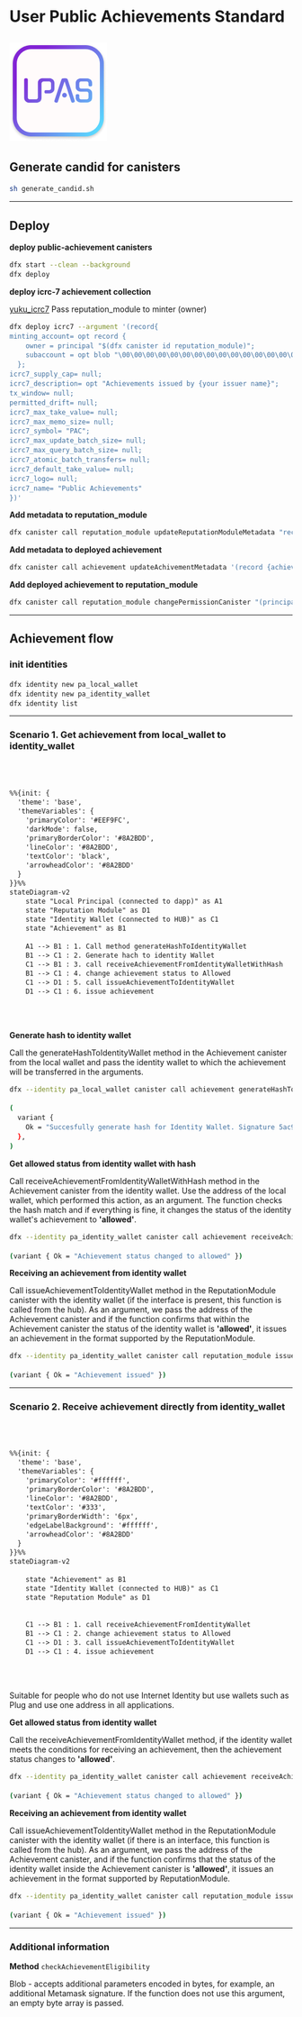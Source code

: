 


# User Public Achievements Standard

![User Public Achievement Logo](https://github.com/relinkd/public-achievements/blob/main/images/upas_logo_x05_upd3.png)
---

## Generate candid for canisters

```bash
sh generate_candid.sh
```

---

## Deploy

**deploy public-achievement canisters**

```bash
dfx start --clean --background
dfx deploy 
```

**deploy icrc-7 achievement collection**

[yuku_icrc7](https://github.com/tuminfei/yuku_icrc7)
Pass reputation_module to minter (owner)

```bash
dfx deploy icrc7 --argument '(record{                                  
minting_account= opt record {
    owner = principal "$(dfx canister id reputation_module)";                                     
    subaccount = opt blob "\00\00\00\00\00\00\00\00\00\00\00\00\00\00\00\00\00\00\00\00\00\00\00\00\00\00\00\00\00\00\00\00";
  };                  
icrc7_supply_cap= null;
icrc7_description= opt "Achievements issued by {your issuer name}";
tx_window= null;                        
permitted_drift= null;                  
icrc7_max_take_value= null;
icrc7_max_memo_size= null;
icrc7_symbol= "PAC";
icrc7_max_update_batch_size= null;
icrc7_max_query_batch_size= null;
icrc7_atomic_batch_transfers= null;
icrc7_default_take_value= null;
icrc7_logo= null;
icrc7_name= "Public Achievements"
})'
```

**Add metadata to reputation_module**

```bash
dfx canister call reputation_module updateReputationModuleMetadata "record {achievement_collection=principal \"$(dfx canister id icrc7)\"; issuer_name=\"test\"; issuer_description=\"test\"; total_issued=0}"
```

**Add metadata to deployed achievement**

```bash
dfx canister call achievement updateAchivementMetadata '(record {achievement_name="Test achievement"; achievement_description="Description of test achievement"})'
```

**Add deployed achievement to reputation_module**

```bash
dfx canister call reputation_module changePermissionCanister "(principal \"$(dfx canister id achievement)\", true)"
```

---

## Achievement flow 

### init identities

```bash
dfx identity new pa_local_wallet
dfx identity new pa_identity_wallet
dfx identity list
```

---

### Scenario 1. Get achievement from local_wallet to identity_wallet

```mermaid



%%{init: {
  'theme': 'base',
  'themeVariables': {
    'primaryColor': '#EEF9FC',
    'darkMode': false,    
    'primaryBorderColor': '#8A2BDD',
    'lineColor': '#8A2BDD',
    'textColor': 'black',
    'arrowheadColor': '#8A2BDD'
  }
}}%%
stateDiagram-v2
    state "Local Principal (connected to dapp)" as A1 
    state "Reputation Module" as D1
    state "Identity Wallet (connected to HUB)" as C1
    state "Achievement" as B1
    
    A1 --> B1 : 1. Call method generateHashToIdentityWallet
    B1 --> C1 : 2. Generate hach to identity Wallet
    C1 --> B1 : 3. call receiveAchievementFromIdentityWalletWithHash
    B1 --> C1 : 4. change achievement status to Allowed
    C1 --> D1 : 5. call issueAchievementToIdentityWallet
    D1 --> C1 : 6. issue achievement




```

**Generate hash to identity wallet**

Call the generateHashToIdentityWallet method in the Achievement canister from the local wallet and pass the identity wallet to which the achievement will be transferred in the arguments.

```bash
dfx --identity pa_local_wallet canister call achievement generateHashToIdentityWallet "(principal \"$(dfx --identity pa_identity_wallet identity get-principal)\", vec {})"

(
  variant {
    Ok = "Succesfully generate hash for Identity Wallet. Signature 5ac9cae0bd534ee09eea7bf9ddd85a53ba13efe9a416fb13155b46fa2af2f3f0671b2b79c534a29ade73811098cb947ccbd606b935aa1e0610093eac3b3ddc00"
  },
)
```

**Get allowed status from identity wallet with hash**

Call receiveAchievementFromIdentityWalletWithHash method in the Achievement canister from the identity wallet. Use the address of the local wallet, which performed this action, as an argument. The function checks the hash match and if everything is fine, it changes the status of the identity wallet's achievement to **'allowed'**.

```bash
dfx --identity pa_identity_wallet canister call achievement receiveAchievementFromIdentityWalletWithHash "(principal \"$(dfx --identity pa_local_wallet identity get-principal)\")"

(variant { Ok = "Achievement status changed to allowed" })
```

**Receiving an achievement from identity wallet**

Call issueAchievementToIdentityWallet method in the ReputationModule canister with the identity wallet (if the interface is present, this function is called from the hub). As an argument, we pass the address of the Achievement canister and if the function confirms that within the Achievement canister the status of the identity wallet is **'allowed'**, it issues an achievement in the format supported by the ReputationModule.

```bash
dfx --identity pa_identity_wallet canister call reputation_module issueAchievementToIdentityWallet "(principal \"$(dfx canister id achievement)\")"

(variant { Ok = "Achievement issued" })
```

---

### Scenario 2. Receive achievement directly from identity_wallet

```mermaid



%%{init: {
  'theme': 'base',
  'themeVariables': {
    'primaryColor': '#ffffff',
    'primaryBorderColor': '#8A2BDD',
    'lineColor': '#8A2BDD',
    'textColor': '#333',
    'primaryBorderWidth': '6px',
    'edgeLabelBackground': '#ffffff',
    'arrowheadColor': '#8A2BDD'
  }
}}%%
stateDiagram-v2
        
    state "Achievement" as B1
    state "Identity Wallet (connected to HUB)" as C1 
    state "Reputation Module" as D1   
    
    
    C1 --> B1 : 1. call receiveAchievementFromIdentityWallet
    B1 --> C1 : 2. change achievement status to Allowed
    C1 --> D1 : 3. call issueAchievementToIdentityWallet
    D1 --> C1 : 4. issue achievement




```

Suitable for people who do not use Internet Identity but use wallets such as Plug and use one address in all applications.

**Get allowed status from identity wallet**

Call the receiveAchievementFromIdentityWallet method, if the identity wallet meets the conditions for receiving an achievement, then the achievement status changes to **'allowed'**.

```bash
dfx --identity pa_identity_wallet canister call achievement receiveAchievementFromIdentityWallet "(vec {})"

(variant { Ok = "Achievement status changed to allowed" })
```

**Receiving an achievement from identity wallet**

Call issueAchievementToIdentityWallet method in the ReputationModule canister with the identity wallet (if there is an interface, this function is called from the hub). As an argument, we pass the address of the Achievement canister, and if the function confirms that the status of the identity wallet inside the Achievement canister is **'allowed'**, it issues an achievement in the format supported by ReputationModule.

```bash
dfx --identity pa_identity_wallet canister call reputation_module issueAchievementToIdentityWallet "(principal \"$(dfx canister id achievement)\")"

(variant { Ok = "Achievement issued" })
```

---

### Additional information 

**Method** `checkAchievementEligibility`

Blob - accepts additional parameters encoded in bytes, for example, an additional Metamask signature. If the function does not use this argument, an empty byte array is passed.

